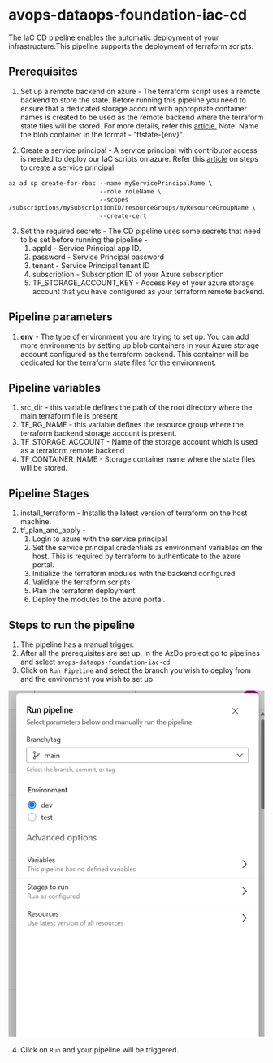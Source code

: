 # avops-dataops-foundation-iac-cd

The IaC CD pipeline enables the automatic deployment of your infrastructure.This pipeline supports the deployment of terraform scripts. 

## Prerequisites 

1. Set up a remote backend on azure - The terraform script uses a remote backend to store the state. Before running this pipeline you need to ensure that a dedicated storage account with appropriate container names is created to be used as the remote backend where the terraform state files will be stored. For more details, refer this [article.](https://learn.microsoft.com/en-us/azure/developer/terraform/store-state-in-azure-storage?tabs=azure-cli)
Note: Name the blob container in the format - "tfstate-{env}". 

2. Create a service principal - A service principal with contributor access is needed to deploy our IaC scripts on azure. Refer this [article](https://learn.microsoft.com/en-us/cli/azure/create-an-azure-service-principal-azure-cli) on steps to create a service principal. 

```
az ad sp create-for-rbac --name myServicePrincipalName \
                         --role roleName \
                         --scopes /subscriptions/mySubscriptionID/resourceGroups/myResourceGroupName \
                         --create-cert
```

3. Set the required secrets - The CD pipeline uses some secrets that need to be set before running the pipeline - 
    1. appId - Service Principal app ID.
    1. password - Service Principal password
    1. tenant - Service Principal tenant ID
    1. subscription - Subscription ID of your Azure subscription
    1. TF_STORAGE_ACCOUNT_KEY - Access Key of your azure storage account that you have configured as your terraform remote backend. 

## Pipeline parameters 

1. **env** - The type of environment you are trying to set up. You can add more environments by setting up blob containers in your Azure storage account configured as the terraform backend. This container will be dedicated for the terraform state files for the environment.

## Pipeline variables 

1. src_dir - this variable defines the path of the root directory where the main terraform file is present
2. TF_RG_NAME - this variable defines the resource group where the terraform backend storage account is present.
3. TF_STORAGE_ACCOUNT - Name of the storage account which is used as a terraform remote backend
4. TF_CONTAINER_NAME - Storage container name where the state files will be stored.

## Pipeline Stages 

1. install_terraform - Installs the latest version of terraform on the host machine. 
2. tf_plan_and_apply - 
    1. Login to azure with the service principal
    1. Set the service principal credentials as environment variables on the host. This is required by terraform to authenticate to the azure portal.
    1. Initialize the terraform modules with the backend configured. 
    1. Validate the terraform scripts
    1. Plan the terraform deployment.
    1. Deploy the modules to the azure portal. 

## Steps to run the pipeline

1. The pipeline has a manual trigger.
2. After all the prerequisites are set up, in the AzDo project go to pipelines and select `avops-dataops-foundation-iac-cd`
3. Click on `Run Pipeline` and select the branch you wish to deploy from and the environment you wish to set up.

![infra-cd](./images/infra-cd.png)

4. Click on `Run` and your pipeline will be triggered. 

